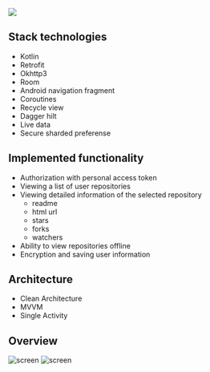 ![](https://imgur.com/5NYW8fH.png)

## Stack technologies
- Kotlin
- Retrofit
- Okhttp3
- Room
- Android navigation fragment
- Coroutines
- Recycle view
- Dagger hilt
- Live data
- Secure sharded preferense

## Implemented functionality

* Аuthorization with personal access token
* Viewing a list of user repositories
* Viewing detailed information of the selected repository
    - readme
    - html url
    - stars
    - forks
    - watchers
* Ability to view repositories offline
* Encryption and saving user information

## Architecture
- Clean Architecture
- MVVM
- Single Activity

## Overview

![screen](https://i.imgur.com/TYg9Kdo.jpg?3)
![screen](https://i.imgur.com/ld9whQe.jpg?1)
